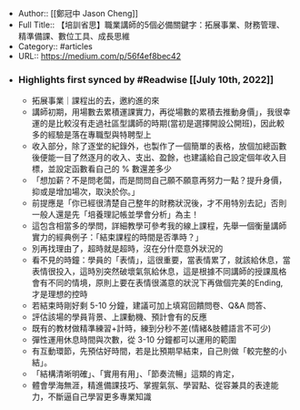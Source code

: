 - Author:: [[鄭冠中 Jason Cheng]]
- Full Title:: 【培訓省思】職業講師的5個必備關鍵字：拓展事業、財務管理、精準備課、數位工具、成長思維
- Category:: #articles
- URL:: https://medium.com/p/56f4ef8bec42
- ### Highlights first synced by #Readwise [[July 10th, 2022]]
    - 拓展事業｜課程出的去，邀約進的來
    - 講師初期，用場數去累積運課實力，再從場數的累積去推動身價」，我很幸運的是比較沒有走過社區型講師的時期(當初是選擇開設公開班)，因此較多的經驗是落在專職型與特聘型上
    - 收入部分，除了逐堂的紀錄外，也製作了一個簡單的表格，放個加總函數後便能一目了然逐月的收入、支出、盈餘，也建議給自己設定個年收入目標，並設定函數看自己的 % 數還差多少
    - 「想加薪？不是問老闆，而是問問自己願不願意再努力一點？提升身價，抑或是增加場次，取決於你。」
    - 前提應是「你已經很清楚自己整年的財務狀況後，才不用特別去記」否則一般人還是先「培養理記帳並學會分析」為主！
    - 這包含相當多的學問，詳細教學可參考我的線上課程，先舉一個衡量講師實力的經典例子：「結束課程的時間是否準時？」
    - 別再找理由了，超時就是超時，沒在分什麼意外狀況的
    - 看不見的時鐘：學員的「表情」，這很重要，當表情累了，就該給休息，當表情很投入，這時別突然破壞氣氛給休息，這是根據不同講師的授課風格會有不同的情境，原則上要在表情很滿意的狀況下再做個完美的Ending, 才是理想的控時
    - 若結束時剛好剩 5-10 分鐘，建議可加上填寫回饋問卷、Q&A 問答、
    - 評估該場的學員背景、上課動機、預計會有的反應
    - 既有的教材做精準練習+計時，練到分秒不差(情緒&肢體語言不可少)
    - 彈性運用休息時間與次數，從 3-10 分鐘都可以運用的範圍
    - 有互動環節，先預估好時間，若是比預期早結束，自己則做「較完整的小結」。
    - 「結構清晰明確」、「實用有用」、「節奏流暢」這類的肯定，
    - 體會學海無涯，精進備課技巧、掌握氣氛、學習點、從容兼具的表達能力，不斷逼自己學習更多專業知識
